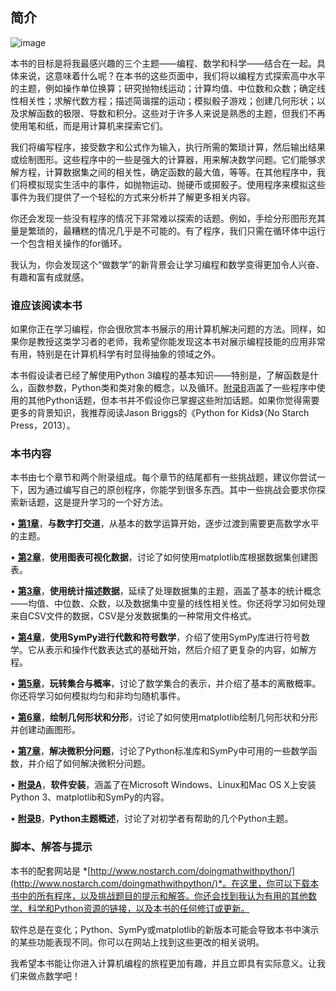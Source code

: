 ## **简介**

![image](images/common-01.jpg)

本书的目标是将我最感兴趣的三个主题——编程、数学和科学——结合在一起。具体来说，这意味着什么呢？在本书的这些页面中，我们将以编程方式探索高中水平的主题，例如操作单位换算；研究抛物线运动；计算均值、中位数和众数；确定线性相关性；求解代数方程；描述简谐摆的运动；模拟骰子游戏；创建几何形状；以及求解函数的极限、导数和积分。这些对于许多人来说是熟悉的主题，但我们不再使用笔和纸，而是用计算机来探索它们。

我们将编写程序，接受数字和公式作为输入，执行所需的繁琐计算，然后输出结果或绘制图形。这些程序中的一些是强大的计算器，用来解决数学问题。它们能够求解方程，计算数据集之间的相关性，确定函数的最大值，等等。在其他程序中，我们将模拟现实生活中的事件，如抛物运动、抛硬币或掷骰子。使用程序来模拟这些事件为我们提供了一个轻松的方式来分析并了解更多相关内容。

你还会发现一些没有程序的情况下非常难以探索的话题。例如，手绘分形图形充其量是繁琐的，最糟糕的情况几乎是不可能的。有了程序，我们只需在循环体中运行一个包含相关操作的for循环。

我认为，你会发现这个“做数学”的新背景会让学习编程和数学变得更加令人兴奋、有趣和富有成就感。

### **谁应该阅读本书**

如果你正在学习编程，你会很欣赏本书展示的用计算机解决问题的方法。同样，如果你是教授这类学习者的老师，我希望你能发现这本书对展示编程技能的应用非常有用，特别是在计算机科学有时显得抽象的领域之外。

本书假设读者已经了解使用Python 3编程的基本知识——特别是，了解函数是什么，函数参数，Python类和类对象的概念，以及循环。[附录B](app02.html#app02)涵盖了一些程序中使用的其他Python话题，但本书并不假设你已掌握这些附加话题。如果你觉得需要更多的背景知识，我推荐阅读Jason Briggs的《Python for Kids》（No Starch Press，2013）。

### **本书内容**

本书由七个章节和两个附录组成。每个章节的结尾都有一些挑战题，建议你尝试一下，因为通过编写自己的原创程序，你能学到很多东西。其中一些挑战会要求你探索新话题，这是提升学习的一个好方法。

• **[第1章](ch01.html#ch01)**，**与数字打交道**，从基本的数学运算开始，逐步过渡到需要更高数学水平的主题。

• **[第2章](ch02.html#ch02)**，**使用图表可视化数据**，讨论了如何使用matplotlib库根据数据集创建图表。

• **[第3章](ch03.html#ch03)**，**使用统计描述数据**，延续了处理数据集的主题，涵盖了基本的统计概念——均值、中位数、众数，以及数据集中变量的线性相关性。你还将学习如何处理来自CSV文件的数据，CSV是分发数据集的一种常用文件格式。

• **[第4章](ch04.html#ch04)**，**使用SymPy进行代数和符号数学**，介绍了使用SymPy库进行符号数学。它从表示和操作代数表达式的基础开始，然后介绍了更复杂的内容，如解方程。

• **[第5章](ch05.html#ch05)**，**玩转集合与概率**，讨论了数学集合的表示，并介绍了基本的离散概率。你还将学习如何模拟均匀和非均匀随机事件。

• **[第6章](ch06.html#ch06)**，**绘制几何形状和分形**，讨论了如何使用matplotlib绘制几何形状和分形并创建动画图形。

• **[第7章](ch07.html#ch07)**，**解决微积分问题**，讨论了Python标准库和SymPy中可用的一些数学函数，并介绍了如何解决微积分问题。

• **[附录A](app01.html#app01)**，**软件安装**，涵盖了在Microsoft Windows、Linux和Mac OS X上安装Python 3、matplotlib和SymPy的内容。

• **[附录B](app02.html#app02)**，**Python主题概述**，讨论了对初学者有帮助的几个Python主题。

### **脚本、解答与提示**

本书的配套网站是 *[http://www.nostarch.com/doingmathwithpython/](http://www.nostarch.com/doingmathwithpython/)*。在这里，你可以下载本书中的所有程序，以及挑战题目的提示和解答。你还会找到我认为有用的其他数学、科学和Python资源的链接，以及本书的任何修订或更新。

软件总是在变化；Python、SymPy或matplotlib的新版本可能会导致本书中演示的某些功能表现不同。你可以在网站上找到这些更改的相关说明。

我希望本书能让你进入计算机编程的旅程更加有趣，并且立即具有实际意义。让我们来做点数学吧！
